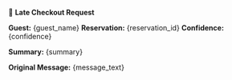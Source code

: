 🔔 **Late Checkout Request**

**Guest:** {guest_name}
**Reservation:** {reservation_id}
**Confidence:** {confidence}

**Summary:**
{summary}

**Original Message:**
{message_text}
